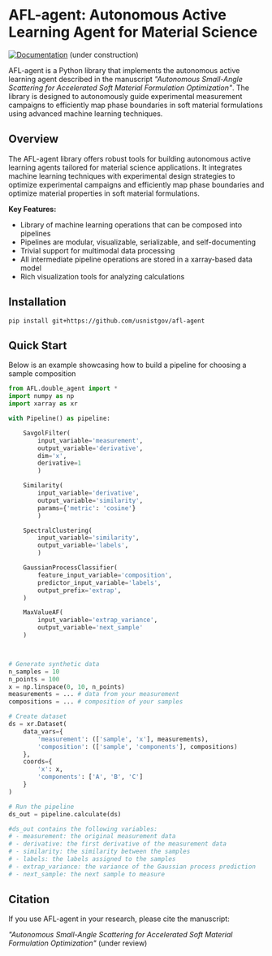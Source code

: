 # AFL-agent: Autonomous Active Learning Agent for Material Science

[![Documentation](https://img.shields.io/badge/docs-pages.nist.gov-blue)](https://pages.nist.gov/afl-agent) (under construction)

AFL-agent is a Python library that implements the autonomous active learning agent described in the manuscript *"Autonomous Small-Angle Scattering for Accelerated Soft Material Formulation Optimization"*. The library is designed to autonomously guide experimental measurement campaigns to efficiently map phase boundaries in soft material formulations using advanced machine learning techniques.

## Overview
The AFL-agent library offers robust tools for building autonomous active learning agents tailored for material science applications. It integrates machine learning techniques with experimental design strategies to optimize experimental campaigns and efficiently map phase boundaries and optimize material properties in soft material formulations.

**Key Features:**

- Library of machine learning operations that can be composed into pipelines
- Pipelines are modular, visualizable, serializable, and self-documenting
- Trivial support for multimodal data processing
- All intermediate pipeline operations are stored in a xarray-based data model
- Rich visualization tools for analyzing calculations

## Installation

```
pip install git+https://github.com/usnistgov/afl-agent
```

## Quick Start

Below is an example showcasing how to build a pipeline for choosing a sample composition


```python
from AFL.double_agent import *
import numpy as np
import xarray as xr

with Pipeline() as pipeline:

    SavgolFilter(
        input_variable='measurement', 
        output_variable='derivative', 
        dim='x', 
        derivative=1
        )

    Similarity(
        input_variable='derivative', 
        output_variable='similarity', 
        params={'metric': 'cosine'}
        )

    SpectralClustering(
        input_variable='similarity',
        output_variable='labels',
        )

    GaussianProcessClassifier(
        feature_input_variable='composition',
        predictor_input_variable='labels',
        output_prefix='extrap',
    )

    MaxValueAF(
        input_variable='extrap_variance',
        output_variable='next_sample'
    )



# Generate synthetic data
n_samples = 10
n_points = 100
x = np.linspace(0, 10, n_points)
measurements = ... # data from your measurement
compositions = ... # composition of your samples

# Create dataset
ds = xr.Dataset(
    data_vars={
        'measurement': (['sample', 'x'], measurements),
        'composition': (['sample', 'components'], compositions)
    },
    coords={
        'x': x,
        'components': ['A', 'B', 'C']
    }
)

# Run the pipeline
ds_out = pipeline.calculate(ds)

#ds_out contains the following variables:
# - measurement: the original measurement data
# - derivative: the first derivative of the measurement data
# - similarity: the similarity between the samples
# - labels: the labels assigned to the samples
# - extrap_variance: the variance of the Gaussian process prediction
# - next_sample: the next sample to measure
```

## Citation

If you use AFL-agent in your research, please cite the manuscript:

*"Autonomous Small-Angle Scattering for Accelerated Soft Material Formulation Optimization"* (under review)

